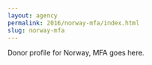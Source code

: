 ```yaml
---
layout: agency
permalink: 2016/norway-mfa/index.html
slug: norway-mfa
---
```


Donor profile for Norway, MFA goes here.
